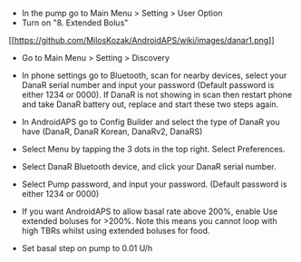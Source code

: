* In the pump go to Main Menu > Setting > User Option
* Turn on "8. Extended Bolus"

[[https://github.com/MilosKozak/AndroidAPS/wiki/images/danar1.png]]

* Go to Main Menu > Setting > Discovery
* In phone settings go to Bluetooth, scan for nearby devices, select your DanaR serial number and input your password (Default password is either 1234 or 0000).  If DanaR is not showing in scan then restart phone and take DanaR battery out, replace and start these two steps again.

* In AndroidAPS go to Config Builder and select the type of DanaR you have (DanaR, DanaR Korean, DanaRv2, DanaRS)
* Select Menu by tapping the 3 dots in the top right. Select Preferences.
* Select DanaR Bluetooth device, and click your DanaR serial number.
* Select Pump password, and input your password. (Default password is either 1234 or 0000)
* If you want AndroidAPS to allow basal rate above 200%, enable Use extended boluses for >200%. Note this means you cannot loop with high TBRs whilst using extended boluses for food.
* Set basal step on pump to 0.01 U/h